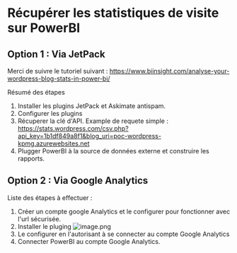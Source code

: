 # Récupérer les statistiques de visite sur PowerBI


## Option 1 : Via JetPack

Merci de suivre le tutoriel suivant :
https://www.biinsight.com/analyse-your-wordpress-blog-stats-in-power-bi/

Résumé des étapes

1. Installer les plugins JetPack et Askimate antispam.
2. Configurer les plugins
3. Récuperer la clé d'API.
Example de requete simple : https://stats.wordpress.com/csv.php?api_key=1b1df849a8f1&blog_uri=poc-wordpress-kpmg.azurewebsites.net
4. Plugger PowerBI à la source de données externe et construire les rapports.

## Option 2 : Via Google Analytics

Liste des étapes à effectuer : 
1. Créer un compte google Analytics et le configurer pour fonctionner avec l'url sécurisée.
2. Installer le pluging 
![image.png](/.attachments/image-01cf7e61-28bf-439c-9b6a-aedcd6aaf629.png)
3. Le configurer en l'autorisant à se connecter au compte Google Analytics
4. Connecter PowerBI au compte Google Analytics.
